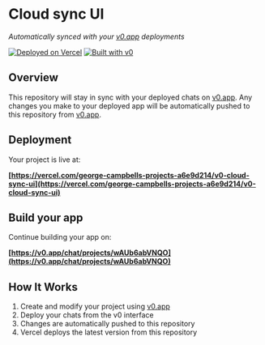 # Cloud sync UI

*Automatically synced with your [v0.app](https://v0.app) deployments*

[![Deployed on Vercel](https://img.shields.io/badge/Deployed%20on-Vercel-black?style=for-the-badge&logo=vercel)](https://vercel.com/george-campbells-projects-a6e9d214/v0-cloud-sync-ui)
[![Built with v0](https://img.shields.io/badge/Built%20with-v0.app-black?style=for-the-badge)](https://v0.app/chat/projects/wAUb6abVNQO)

## Overview

This repository will stay in sync with your deployed chats on [v0.app](https://v0.app).
Any changes you make to your deployed app will be automatically pushed to this repository from [v0.app](https://v0.app).

## Deployment

Your project is live at:

**[https://vercel.com/george-campbells-projects-a6e9d214/v0-cloud-sync-ui](https://vercel.com/george-campbells-projects-a6e9d214/v0-cloud-sync-ui)**

## Build your app

Continue building your app on:

**[https://v0.app/chat/projects/wAUb6abVNQO](https://v0.app/chat/projects/wAUb6abVNQO)**

## How It Works

1. Create and modify your project using [v0.app](https://v0.app)
2. Deploy your chats from the v0 interface
3. Changes are automatically pushed to this repository
4. Vercel deploys the latest version from this repository
